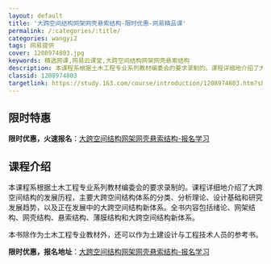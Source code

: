 ```yaml
---
layout: default
title: '大跨空间结构网架网壳悬索结构-限时优惠-网易精品课'
permalink: /:categories/:title/
categories: wangyi2
tags: 网易提供
cover: 1208974803.jpg
keywords: 精选网课,网易云课堂,大跨空间结构网架网壳悬索结构
description: 本课程系根据土木工程专业系列教材编委会的要求录制的。课程详细地介绍了大跨空间结构的发展历程，主要大跨空间结构体系的分类、
classid: 1208974803
targetlink: https://study.163.com/course/introduction/1208974803.htm?share=1&shareId=1025206652&utm_campaign=share&utm_medium=iphoneShare&utm_source=&utm_u=1025206652
---
```


## 限时特惠

**限时优惠，火速报名**：[大跨空间结构网架网壳悬索结构-报名学习](https://study.163.com/course/introduction/1208974803.htm?share=1&shareId=1025206652&utm_campaign=share&utm_medium=iphoneShare&utm_source=&utm_u=1025206652)

## 课程介绍

本课程系根据土木工程专业系列教材编委会的要求录制的。课程详细地介绍了大跨空间结构的发展历程，主要大跨空间结构体系的分类、分析理论、设计基础和研究发展趋势，以及正在发展中的大跨空间结构新体系。全书内容包括绪论、网架结构、网壳结构、悬索结构、薄膜结构和大跨空间结构新体系。

本书除作为土木工程专业教材外，还可以作为土建设计与工程技术人员的参考书。

**限时优惠，报名地址**：[大跨空间结构网架网壳悬索结构-报名学习](https://study.163.com/course/introduction/1208974803.htm?share=1&shareId=1025206652&utm_campaign=share&utm_medium=iphoneShare&utm_source=&utm_u=1025206652)

